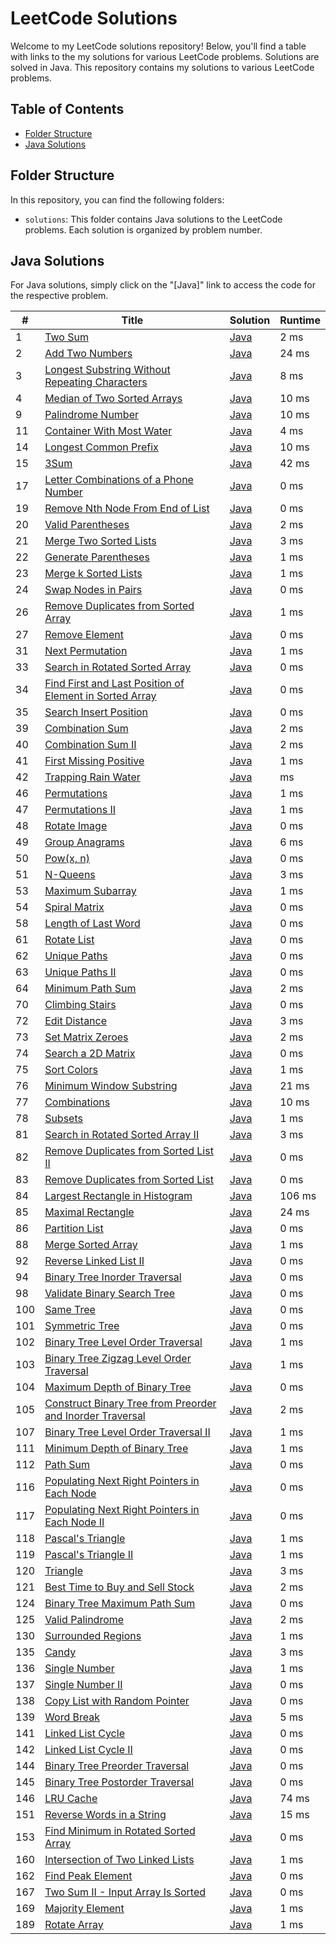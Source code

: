 # LeetCode Solutions

Welcome to my LeetCode solutions repository! Below, you'll find a table with links to the my solutions for various LeetCode problems. Solutions are solved in Java.
This repository contains my solutions to various LeetCode problems.

## Table of Contents

- [Folder Structure](#folder-structure)
- [Java Solutions](#java-solutions)

## Folder Structure

In this repository, you can find the following folders:

- `solutions`: This folder contains Java solutions to the LeetCode problems. Each solution is organized by problem number.

## Java Solutions

For Java solutions, simply click on the "[Java]" link to access the code for the respective problem.

| # | Title | Solution | Runtime |
|---| ----- | -------- | ------- |
|1|[ Two Sum](https://leetcode.com/problems/two-sum/)|[Java](./Solutions/1.%20Two%20Sum.java)|2 ms|
|2|[ Add Two Numbers](https://leetcode.com/problems/add-two-numbers/)|[Java](./Solutions/2.%20Add%20Two%20Numbers.java)|24 ms|
|3|[ Longest Substring Without Repeating Characters](https://leetcode.com/problems/longest-substring-without-repeating-characters/)|[Java](./Solutions/3.%20Longest%20Substring%20Without%20Repeating%20Characters.java)|8 ms|
|4|[ Median of Two Sorted Arrays](https://leetcode.com/problems/median-of-two-sorted-arrays/)|[Java](./Solutions/4.%20Median%20of%20Two%20Sorted%20Arrays.java)|10 ms|
|9|[ Palindrome Number](https://leetcode.com/problems/palindrome-number/)|[Java](./Solutions/9.%20Palindrome%20Number.java)|10 ms|
|11|[ Container With Most Water](https://leetcode.com/problems/container-with-most-water/)|[Java](./Solutions/11.%20Container%20With%20Most%20Water.java)|4 ms|
|14|[ Longest Common Prefix](https://leetcode.com/problems/longest-common-prefix/)|[Java](./Solutions/14.%20Longest%20Common%20Prefix.java)|10 ms|
|15|[ 3Sum](https://leetcode.com/problems/3sum/)|[Java](./Solutions/15.%203Sum.java)|42 ms|
|17|[ Letter Combinations of a Phone Number](https://leetcode.com/problems/letter-combinations-of-a-phone-number/)|[Java](./Solutions/17.%20Letter%20Combinations%20of%20a%20Phone%20Number.java)|0 ms|
|19|[ Remove Nth Node From End of List](https://leetcode.com/problems/remove-nth-node-from-end-of-list/)|[Java](./Solutions/19.%20Remove%20Nth%20Node%20From%20End%20of%20List.java)|0 ms|
|20|[ Valid Parentheses](https://leetcode.com/problems/valid-parentheses/)|[Java](./Solutions/20.%20Valid%20Parentheses.java)|2 ms|
|21|[ Merge Two Sorted Lists](https://leetcode.com/problems/merge-two-sorted-lists/)|[Java](./Solutions/21.%20Merge%20Two%20Sorted%20Lists.java)|3 ms|
|22|[ Generate Parentheses](https://leetcode.com/problems/generate-parentheses/)|[Java](./Solutions/22.%20Generate%20Parentheses.java)|1 ms|
|23|[ Merge k Sorted Lists](https://leetcode.com/problems/merge-k-sorted-lists/)|[Java](./Solutions/23.%20Merge%20k%20Sorted%20Lists.java)|1 ms|
|24|[ Swap Nodes in Pairs](https://leetcode.com/problems/swap-nodes-in-pairs/)|[Java](./Solutions/24.%20Swap%20Nodes%20in%20Pairs.java)|0 ms|
|26|[ Remove Duplicates from Sorted Array](https://leetcode.com/problems/remove-duplicates-from-sorted-array/)|[Java](./Solutions/26.%20Remove%20Duplicates%20from%20Sorted%20Array.java)|1 ms|
|27|[ Remove Element](https://leetcode.com/problems/remove-element/)|[Java](./Solutions/27.%20Remove%20Element.java)|0 ms|
|31|[ Next Permutation](https://leetcode.com/problems/next-permutation/)|[Java](./Solutions/31.%20Next%20Permutation.java)|1 ms|
|33|[ Search in Rotated Sorted Array](https://leetcode.com/problems/search-in-rotated-sorted-array/)|[Java](./Solutions/33.%20Search%20in%20Rotated%20Sorted%20Array.java)|0 ms|
|34|[ Find First and Last Position of Element in Sorted Array](https://leetcode.com/problems/find-first-and-last-position-of-element-in-sorted-array/)|[Java](./Solutions/34.%20Find%20First%20and%20Last%20Position%20of%20Element%20in%20Sorted%20Array.java)|0 ms|
|35|[ Search Insert Position](https://leetcode.com/problems/search-insert-position/)|[Java](./Solutions/35.%20Search%20Insert%20Position.java)|0 ms|
|39|[ Combination Sum](https://leetcode.com/problems/combination-sum/)|[Java](./Solutions/39.%20Combination%20Sum.java)|2 ms|
|40|[ Combination Sum II](https://leetcode.com/problems/combination-sum-ii/)|[Java](./Solutions/40.%20Combination%20Sum%20II.java)|2 ms|
|41|[ First Missing Positive](https://leetcode.com/problems/first-missing-positive/)|[Java](./Solutions/41.%20First%20Missing%20Positive.java)|1 ms|
|42|[ Trapping Rain Water](https://leetcode.com/problems/trapping-rain-water/)|[Java](./Solutions/42.%20Trapping%20Rain%20Water.java)|  ms|
|46|[ Permutations](https://leetcode.com/problems/permutations/)|[Java](./Solutions/46.%20Permutations.java)|1 ms|
|47|[ Permutations II](https://leetcode.com/problems/permutations-ii/)|[Java](./Solutions/47.%20Permutations%20II.java)|1 ms|
|48|[ Rotate Image](https://leetcode.com/problems/rotate-image/)|[Java](./Solutions/48.%20Rotate%20Image.java)|0 ms|
|49|[ Group Anagrams](https://leetcode.com/problems/group-anagrams/)|[Java](./Solutions/49.%20Group%20Anagrams.java)|6 ms|
|50|[ Pow(x, n)](https://leetcode.com/problems/powx-n/)|[Java](./Solutions/50.%20Pow(x%2C%20n).java)|0 ms|
|51|[ N-Queens](https://leetcode.com/problems/n-queens/)|[Java](./Solutions/51.%20N-Queens.java)|3 ms|
|53|[ Maximum Subarray](https://leetcode.com/problems/maximum-subarray/)|[Java](./Solutions/53.%20Maximum%20Subarray.java)|1 ms|
|54|[ Spiral Matrix](https://leetcode.com/problems/spiral-matrix/)|[Java](./Solutions/54.%20Spiral%20Matrix.java)|0 ms|
|58|[ Length of Last Word](https://leetcode.com/problems/length-of-last-word/)|[Java](./Solutions/58.%20Length%20of%20Last%20Word.java)|0 ms|
|61|[ Rotate List](https://leetcode.com/problems/rotate-list/)|[Java](./Solutions/61.%20Rotate%20List.java)|0 ms|
|62|[ Unique Paths](https://leetcode.com/problems/unique-paths/)|[Java](./Solutions/62.%20Unique%20Paths.java)|0 ms|
|63|[ Unique Paths II](https://leetcode.com/problems/unique-paths-ii/)|[Java](./Solutions/63.%20Unique%20Paths%20II.java)|0 ms|
|64|[ Minimum Path Sum](https://leetcode.com/problems/minimum-path-sum/)|[Java](./Solutions/64.%20Minimum%20Path%20Sum.java)|2 ms|
|70|[ Climbing Stairs](https://leetcode.com/problems/climbing-stairs/)|[Java](./Solutions/70.%20Climbing%20Stairs.java)|0 ms|
|72|[ Edit Distance](https://leetcode.com/problems/edit-distance/)|[Java](./Solutions/72.%20Edit%20Distance.java)|3 ms|
|73|[ Set Matrix Zeroes](https://leetcode.com/problems/set-matrix-zeroes/)|[Java](./Solutions/73.%20Set%20Matrix%20Zeroes.java)|2 ms|
|74|[ Search a 2D Matrix](https://leetcode.com/problems/search-a-2d-matrix/)|[Java](./Solutions/74.%20Search%20a%202D%20Matrix.java)|0 ms|
|75|[ Sort Colors](https://leetcode.com/problems/sort-colors/)|[Java](./Solutions/75.%20Sort%20Colors.java)|1 ms|
|76|[ Minimum Window Substring](https://leetcode.com/problems/minimum-window-substring/)|[Java](./Solutions/76.%20Minimum%20Window%20Substring.java)|21 ms|
|77|[ Combinations](https://leetcode.com/problems/combinations/)|[Java](./Solutions/77.%20Combinations.java)|10 ms|
|78|[ Subsets](https://leetcode.com/problems/subsets/)|[Java](./Solutions/78.%20Subsets.java)|1 ms|
|81|[ Search in Rotated Sorted Array II](https://leetcode.com/problems/search-in-rotated-sorted-array-ii/)|[Java](./Solutions/81.%20Search%20in%20Rotated%20Sorted%20Array%20II.java)|3 ms|
|82|[ Remove Duplicates from Sorted List II](https://leetcode.com/problems/remove-duplicates-from-sorted-list-ii/)|[Java](./Solutions/82.%20Remove%20Duplicates%20from%20Sorted%20List%20II.java)|0 ms|
|83|[ Remove Duplicates from Sorted List](https://leetcode.com/problems/remove-duplicates-from-sorted-list/)|[Java](./Solutions/83.%20Remove%20Duplicates%20from%20Sorted%20List.java)|0 ms|
|84|[ Largest Rectangle in Histogram](https://leetcode.com/problems/largest-rectangle-in-histogram/)|[Java](./Solutions/84.%20Largest%20Rectangle%20in%20Histogram.java)|106 ms|
|85|[ Maximal Rectangle](https://leetcode.com/problems/maximal-rectangle/)|[Java](./Solutions/85.%20Maximal%20Rectangle.java)|24 ms|
|86|[ Partition List](https://leetcode.com/problems/partition-list/)|[Java](./Solutions/86.%20Partition%20List.java)|0 ms|
|88|[ Merge Sorted Array](https://leetcode.com/problems/merge-sorted-array/)|[Java](./Solutions/88.%20Merge%20Sorted%20Array.java)|1 ms|
|92|[ Reverse Linked List II](https://leetcode.com/problems/reverse-linked-list-ii/)|[Java](./Solutions/92.%20Reverse%20Linked%20List%20II.java)|0 ms|
|94|[ Binary Tree Inorder Traversal](https://leetcode.com/problems/binary-tree-inorder-traversal/)|[Java](./Solutions/94.%20Binary%20Tree%20Inorder%20Traversal.java)|0 ms|
|98|[ Validate Binary Search Tree](https://leetcode.com/problems/validate-binary-search-tree/)|[Java](./Solutions/98.%20Validate%20Binary%20Search%20Tree.java)|0 ms|
|100|[ Same Tree](https://leetcode.com/problems/same-tree/)|[Java](./Solutions/100.%20Same%20Tree.java)|0 ms|
|101|[ Symmetric Tree](https://leetcode.com/problems/symmetric-tree/)|[Java](./Solutions/101.%20Symmetric%20Tree.java)|0 ms|
|102|[ Binary Tree Level Order Traversal](https://leetcode.com/problems/binary-tree-level-order-traversal/)|[Java](./Solutions/102.%20Binary%20Tree%20Level%20Order%20Traversal.java)|1 ms|
|103|[ Binary Tree Zigzag Level Order Traversal](https://leetcode.com/problems/binary-tree-zigzag-level-order-traversal/)|[Java](./Solutions/103.%20Binary%20Tree%20Zigzag%20Level%20Order%20Traversal.java)|1 ms|
|104|[ Maximum Depth of Binary Tree](https://leetcode.com/problems/maximum-depth-of-binary-tree/)|[Java](./Solutions/104.%20Maximum%20Depth%20of%20Binary%20Tree.java)|0 ms|
|105|[ Construct Binary Tree from Preorder and Inorder Traversal](https://leetcode.com/problems/construct-binary-tree-from-preorder-and-inorder-traversal/)|[Java](./Solutions/105.%20Construct%20Binary%20Tree%20from%20Preorder%20and%20Inorder%20Traversal.java)|2 ms|
|107|[ Binary Tree Level Order Traversal II](https://leetcode.com/problems/binary-tree-level-order-traversal-ii/)|[Java](./Solutions/107.%20Binary%20Tree%20Level%20Order%20Traversal%20II.java)| 1 ms|
|111|[ Minimum Depth of Binary Tree](https://leetcode.com/problems/minimum-depth-of-binary-tree/)|[Java](./Solutions/111.%20Minimum%20Depth%20of%20Binary%20Tree.java)|1 ms|
|112|[ Path Sum](https://leetcode.com/problems/path-sum/)|[Java](./Solutions/112.%20Path%20Sum.java)|0 ms|
|116|[ Populating Next Right Pointers in Each Node](https://leetcode.com/problems/populating-next-right-pointers-in-each-node/)|[Java](./Solutions/116.%20Populating%20Next%20Right%20Pointers%20in%20Each%20Node.java)|0 ms|
|117|[ Populating Next Right Pointers in Each Node II](https://leetcode.com/problems/populating-next-right-pointers-in-each-node-ii/)|[Java](./Solutions/117.%20Populating%20Next%20Right%20Pointers%20in%20Each%20Node%20II.java)|0 ms|
|118|[ Pascal's Triangle](https://leetcode.com/problems/pascals-triangle/)|[Java](./Solutions/118.%20Pascal's%20Triangle.java)|1 ms|
|119|[ Pascal's Triangle II](https://leetcode.com/problems/pascals-triangle-ii/)|[Java](./Solutions/119.%20Pascal's%20Triangle%20II.java)|1 ms|
|120|[ Triangle](https://leetcode.com/problems/triangle/)|[Java](./Solutions/120.%20Triangle.java)|3 ms|
|121|[ Best Time to Buy and Sell Stock](https://leetcode.com/problems/best-time-to-buy-and-sell-stock/)|[Java](./Solutions/121.%20Best%20Time%20to%20Buy%20and%20Sell%20Stock.java)|2 ms|
|124|[ Binary Tree Maximum Path Sum](https://leetcode.com/problems/binary-tree-maximum-path-sum/)|[Java](./Solutions/124.%20Binary%20Tree%20Maximum%20Path%20Sum.java)|0 ms|
|125|[ Valid Palindrome](https://leetcode.com/problems/valid-palindrome/)|[Java](./Solutions/125.%20Valid%20Palindrome.java)|2 ms|
|130|[ Surrounded Regions](https://leetcode.com/problems/surrounded-regions/)|[Java](./Solutions/130.%20Surrounded%20Regions.java)|1 ms|
|135|[ Candy](https://leetcode.com/problems/candy/)|[Java](./Solutions/135.%20Candy.java)|3 ms|
|136|[ Single Number](https://leetcode.com/problems/single-number/)|[Java](./Solutions/136.%20Single%20Number.java)|1 ms|
|137|[ Single Number II](https://leetcode.com/problems/single-number-ii/)|[Java](./Solutions/137.%20Single%20Number%20II.java)|0 ms|
|138|[ Copy List with Random Pointer](https://leetcode.com/problems/copy-list-with-random-pointer/)|[Java](./Solutions/138.%20Copy%20List%20with%20Random%20Pointer.java)|0 ms|
|139|[ Word Break](https://leetcode.com/problems/word-break/)|[Java](./Solutions/139.%20Word%20Break.java)|5 ms|
|141|[ Linked List Cycle](https://leetcode.com/problems/linked-list-cycle/)|[Java](./Solutions/141.%20Linked%20List%20Cycle.java)|0 ms|
|142|[ Linked List Cycle II](https://leetcode.com/problems/linked-list-cycle-ii/)|[Java](./Solutions/142.%20Linked%20List%20Cycle%20II.java)|0 ms|
|144|[ Binary Tree Preorder Traversal](https://leetcode.com/problems/binary-tree-preorder-traversal/)|[Java](./Solutions/144.%20Binary%20Tree%20Preorder%20Traversal.java)|0 ms|
|145|[ Binary Tree Postorder Traversal](https://leetcode.com/problems/binary-tree-postorder-traversal/)|[Java](./Solutions/145.%20Binary%20Tree%20Postorder%20Traversal.java)|0 ms|
|146|[ LRU Cache](https://leetcode.com/problems/lru-cache/)|[Java](./Solutions/146.%20LRU%20Cache.java)|74 ms|
|151|[ Reverse Words in a String](https://leetcode.com/problems/reverse-words-in-a-string/)|[Java](./Solutions/151.%20Reverse%20Words%20in%20a%20String.java)|15 ms|
|153|[ Find Minimum in Rotated Sorted Array](https://leetcode.com/problems/find-minimum-in-rotated-sorted-array/)|[Java](./Solutions/153.%20Find%20Minimum%20in%20Rotated%20Sorted%20Array.java)|0 ms|
|160|[ Intersection of Two Linked Lists](https://leetcode.com/problems/intersection-of-two-linked-lists/)|[Java](./Solutions/160.%20Intersection%20of%20Two%20Linked%20Lists.java)|1 ms|
|162|[ Find Peak Element](https://leetcode.com/problems/find-peak-element/)|[Java](./Solutions/162.%20Find%20Peak%20Element.java)|0 ms|
|167|[ Two Sum II - Input Array Is Sorted](https://leetcode.com/problems/two-sum-ii-input-array-is-sorted/)|[Java](./Solutions/167.%20Two%20Sum%20II%20-%20Input%20Array%20Is%20Sorted.java)|0 ms|
|169|[ Majority Element](https://leetcode.com/problems/majority-element/)|[Java](./Solutions/169.%20Majority%20Element.java)|1 ms|
|189|[ Rotate Array](https://leetcode.com/problems/rotate-array/)|[Java](./Solutions/189.%20Rotate%20Array.java)|1 ms|


























